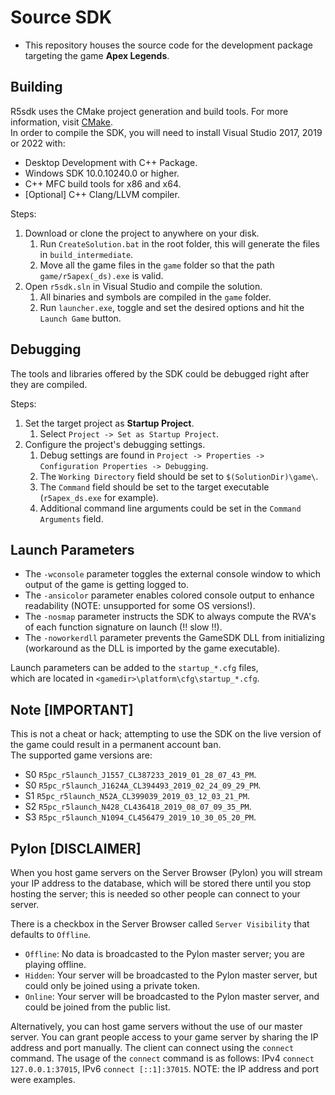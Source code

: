 # Source SDK
* This repository houses the source code for the development package targeting the game **Apex Legends**.

## Building
R5sdk uses the CMake project generation and build tools. For more information, visit [CMake](https://cmake.org/).<br />
In order to compile the SDK, you will need to install Visual Studio 2017, 2019 or 2022 with:
* Desktop Development with C++ Package.
* Windows SDK 10.0.10240.0 or higher.
* C++ MFC build tools for x86 and x64.
* [Optional] C++ Clang/LLVM compiler.

Steps:
1. Download or clone the project to anywhere on your disk.
    1. Run `CreateSolution.bat` in the root folder, this will generate the files in `build_intermediate`.
    2. Move all the game files in the `game` folder so that the path `game/r5apex(_ds).exe` is valid.
2. Open `r5sdk.sln` in Visual Studio and compile the solution.
    1. All binaries and symbols are compiled in the `game` folder.
    2. Run `launcher.exe`, toggle and set the desired options and hit the `Launch Game` button.

## Debugging
The tools and libraries offered by the SDK could be debugged right after they are compiled.

Steps:
1. Set the target project as **Startup Project**.
    1. Select `Project -> Set as Startup Project`.
2. Configure the project's debugging settings.
    1. Debug settings are found in `Project -> Properties -> Configuration Properties -> Debugging`.
    2. The `Working Directory` field should be set to `$(SolutionDir)\game\`.
    3. The `Command` field should be set to the target executable (`r5apex_ds.exe` for example).
    4. Additional command line arguments could be set in the `Command Arguments` field.

## Launch Parameters
- The `-wconsole` parameter toggles the external console window to which output of the game is getting logged to.
- The `-ansicolor` parameter enables colored console output to enhance readability (NOTE: unsupported for some OS versions!).
- The `-nosmap` parameter instructs the SDK to always compute the RVA's of each function signature on launch (!! slow !!).
- The `-noworkerdll` parameter prevents the GameSDK DLL from initializing (workaround as the DLL is imported by the game executable).

Launch parameters can be added to the `startup_*.cfg` files,<br />
which are located in `<gamedir>\platform\cfg\startup_*.cfg`.

## Note [IMPORTANT]
This is not a cheat or hack; attempting to use the SDK on the live version of the game could result in a permanent account ban.<br />
The supported game versions are:

 * S0 `R5pc_r5launch_J1557_CL387233_2019_01_28_07_43_PM`.
 * S0 `R5pc_r5launch_J1624A_CL394493_2019_02_24_09_29_PM`.
 * S1 `R5pc_r5launch_N52A_CL399039_2019_03_12_03_21_PM`.
 * S2 `R5pc_r5launch_N428_CL436418_2019_08_07_09_35_PM`.
 * S3 `R5pc_r5launch_N1094_CL456479_2019_10_30_05_20_PM`.

## Pylon [DISCLAIMER]
When you host game servers on the Server Browser (Pylon) you will stream your IP address to the database,
which will be stored there until you stop hosting the server; this is needed so other people can connect to your server.

There is a checkbox in the Server Browser called `Server Visibility` that defaults to `Offline`.
- `Offline`: No data is broadcasted to the Pylon master server; you are playing offline.
- `Hidden`: Your server will be broadcasted to the Pylon master server, but could only be joined using a private token.
- `Online`: Your server will be broadcasted to the Pylon master server, and could be joined from the public list.

Alternatively, you can host game servers without the use of our master server. You can grant people access to your game server
by sharing the IP address and port manually. The client can connect using the `connect` command. The usage of the `connect`
command is as follows: IPv4 `connect 127.0.0.1:37015`, IPv6 `connect [::1]:37015`. NOTE: the IP address and port were examples.
